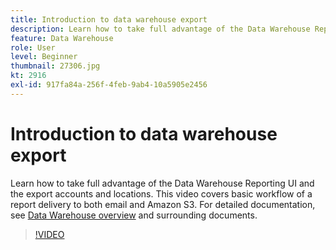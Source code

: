 ```yaml
---
title: Introduction to data warehouse export
description: Learn how to take full advantage of the Data Warehouse Reporting UI and the export accounts and locations. This video covers basic workflow of a report delivery to both email and Amazon S3.
feature: Data Warehouse
role: User
level: Beginner
thumbnail: 27306.jpg
kt: 2916
exl-id: 917fa84a-256f-4feb-9ab4-10a5905e2456
---
```

# Introduction to data warehouse export

Learn how to take full advantage of the Data Warehouse Reporting UI and the export accounts and locations. This video covers basic workflow of a report delivery to both email and Amazon S3. For detailed documentation, see [Data Warehouse overview](https://experienceleague.adobe.com/docs/analytics/export/data-warehouse/data-warehouse.html) and surrounding documents.

>[!VIDEO](https://video.tv.adobe.com/v/27306/?quality=12&learn=on)
